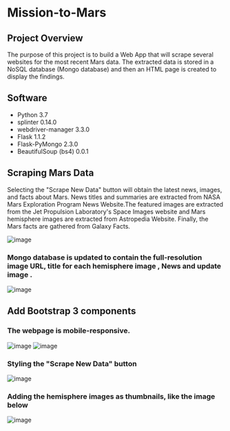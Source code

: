 # Mission-to-Mars

## Project Overview

The purpose of this project is to build a Web App that will scrape several websites for the most recent Mars data. The extracted data is stored in a NoSQL database (Mongo database) and then an HTML page is created to display the findings.


## Software
- Python 3.7
- splinter 0.14.0
- webdriver-manager 3.3.0
- Flask 1.1.2
- Flask-PyMongo 2.3.0
- BeautifulSoup (bs4) 0.0.1

## Scraping Mars Data
Selecting the "Scrape New Data" button will obtain the latest news, images, and facts about Mars. News titles and summaries are extracted from  NASA Mars Exploration Program News Website.The featured images are extracted from the Jet Propulsion Laboratory's Space Images  website and  Mars hemisphere images are extracted from Astropedia Website. Finally, the Mars facts are gathered from Galaxy Facts. 

![image](https://github.com/NadaAdem/Mission-to-Mars/blob/main/Resources/web.png)


### Mongo database is updated to contain the full-resolution image URL, title for each hemisphere image , News and update image .
![image](https://github.com/NadaAdem/Mission-to-Mars/blob/main/Resources/mongo.png)

## Add Bootstrap 3 components

### The webpage is mobile-responsive.

![image](https://github.com/NadaAdem/Mission-to-Mars/blob/main/Resources/phone.png) ![image](https://github.com/NadaAdem/Mission-to-Mars/blob/main/Resources/phone%203.png)

### Styling the "Scrape New Data" button

![image](https://github.com/NadaAdem/Mission-to-Mars/blob/main/Resources/web1.png)

### Adding the hemisphere images as thumbnails, like the image below

![image](https://github.com/NadaAdem/Mission-to-Mars/blob/main/Resources/hemisphere.png)
